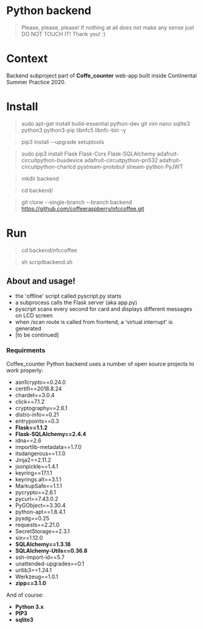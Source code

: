 # Python backend
> Please, please, please! If nothing at all does not make any sense just DO NOT TOUCH IT! Thank you! :)

# Context

Backend subproject part of **Coffe_counter** web-app built inside Continental Summer Practice 2020. 

# Install

> sudo apt-get install build-essential python-dev git vim nano sqlite3 python3 python3-pip libnfc5 libnfc-bin -y

> pip3 install --upgrade setuptools

> sudo pip3 install Flask Flask-Cors Flask-SQLAlchemy adafruit-circuitpython-busdevice adafruit-circuitpython-pn532 adafruit-circuitpython-charlcd pystream-protobuf stream-python PyJWT

>mkdir backend

>cd backend/

> git clone --single-branch --branch backend https://github.com/coffeeraspberry/nfccoffee.git

# Run

> cd backend/nfccoffee

> sh scriptbackend.sh

## About and usage!
  * the 'offline' script called pyscript.py starts 
  * a subprocess calls the Flask server (aka app.py)
  * pyscript scans every second for card and displays different messages on LCD screen
  * when /scan route is called from frontend, a 'virtual interrupt' is generated
  * [to be continued]

### Requirments

Coffee_counter Python backend uses a number of open source projects to work properly:

* asn1crypto==0.24.0
* certifi==2018.8.24
* chardet==3.0.4
* click==7.1.2
* cryptography==2.6.1
* distro-info==0.21
* entrypoints==0.3
* **Flask==1.1.2**
* **Flask-SQLAlchemy==2.4.4**
* idna==2.6
* importlib-metadata==1.7.0
* itsdangerous==1.1.0
* Jinja2==2.11.2
* jsonpickle==1.4.1
* keyring==17.1.1
* keyrings.alt==3.1.1
* MarkupSafe==1.1.1
* pycrypto==2.6.1
* pycurl==7.43.0.2
* PyGObject==3.30.4
* python-apt==1.8.4.1
* pyxdg==0.25
* requests==2.21.0
* SecretStorage==2.3.1
* six==1.12.0
* **SQLAlchemy==1.3.18**
* **SQLAlchemy-Utils==0.36.8**
* ssh-import-id==5.7
* unattended-upgrades==0.1
* urllib3==1.24.1
* Werkzeug==1.0.1
* **zipp==3.1.0**

And of course:
* **Python 3.x**
* **PIP3**
* **sqlite3**
